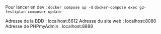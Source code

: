 Pour lancer en dev :
`docker compose up -d`
`docker-compose exec g2-festiplan composer update`

Adresse de la BDD : localhost:6612
Adresse du site web : localhost:8080
Adresse de PHPmyAdmin : localhost:8888
